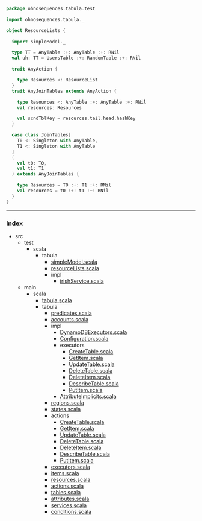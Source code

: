 
```scala
package ohnosequences.tabula.test

import ohnosequences.tabula._

object ResourceLists {
  
  import simpleModel._

  type TT = AnyTable :+: AnyTable :+: RNil 
  val uh: TT = UsersTable :+: RandomTable :+: RNil

  trait AnyAction {

    type Resources <: ResourceList
  }
  trait AnyJoinTables extends AnyAction {

    type Resources <: AnyTable :+: AnyTable :+: RNil
    val resources: Resources

    val scndTblKey = resources.tail.head.hashKey
  }

  case class JoinTables[
    T0 <: Singleton with AnyTable,
    T1 <: Singleton with AnyTable
  ]
  (
    val t0: T0,
    val t1: T1
  ) extends AnyJoinTables {

    type Resources = T0 :+: T1 :+: RNil
    val resources = t0 :+: t1 :+: RNil
  }
}
```


------

### Index

+ src
  + test
    + scala
      + tabula
        + [simpleModel.scala][test/scala/tabula/simpleModel.scala]
        + [resourceLists.scala][test/scala/tabula/resourceLists.scala]
        + impl
          + [irishService.scala][test/scala/tabula/impl/irishService.scala]
  + main
    + scala
      + [tabula.scala][main/scala/tabula.scala]
      + tabula
        + [predicates.scala][main/scala/tabula/predicates.scala]
        + [accounts.scala][main/scala/tabula/accounts.scala]
        + impl
          + [DynamoDBExecutors.scala][main/scala/tabula/impl/DynamoDBExecutors.scala]
          + [Configuration.scala][main/scala/tabula/impl/Configuration.scala]
          + executors
            + [CreateTable.scala][main/scala/tabula/impl/executors/CreateTable.scala]
            + [GetItem.scala][main/scala/tabula/impl/executors/GetItem.scala]
            + [UpdateTable.scala][main/scala/tabula/impl/executors/UpdateTable.scala]
            + [DeleteTable.scala][main/scala/tabula/impl/executors/DeleteTable.scala]
            + [DeleteItem.scala][main/scala/tabula/impl/executors/DeleteItem.scala]
            + [DescribeTable.scala][main/scala/tabula/impl/executors/DescribeTable.scala]
            + [PutItem.scala][main/scala/tabula/impl/executors/PutItem.scala]
          + [AttributeImplicits.scala][main/scala/tabula/impl/AttributeImplicits.scala]
        + [regions.scala][main/scala/tabula/regions.scala]
        + [states.scala][main/scala/tabula/states.scala]
        + actions
          + [CreateTable.scala][main/scala/tabula/actions/CreateTable.scala]
          + [GetItem.scala][main/scala/tabula/actions/GetItem.scala]
          + [UpdateTable.scala][main/scala/tabula/actions/UpdateTable.scala]
          + [DeleteTable.scala][main/scala/tabula/actions/DeleteTable.scala]
          + [DeleteItem.scala][main/scala/tabula/actions/DeleteItem.scala]
          + [DescribeTable.scala][main/scala/tabula/actions/DescribeTable.scala]
          + [PutItem.scala][main/scala/tabula/actions/PutItem.scala]
        + [executors.scala][main/scala/tabula/executors.scala]
        + [items.scala][main/scala/tabula/items.scala]
        + [resources.scala][main/scala/tabula/resources.scala]
        + [actions.scala][main/scala/tabula/actions.scala]
        + [tables.scala][main/scala/tabula/tables.scala]
        + [attributes.scala][main/scala/tabula/attributes.scala]
        + [services.scala][main/scala/tabula/services.scala]
        + [conditions.scala][main/scala/tabula/conditions.scala]

[test/scala/tabula/simpleModel.scala]: simpleModel.scala.md
[test/scala/tabula/resourceLists.scala]: resourceLists.scala.md
[test/scala/tabula/impl/irishService.scala]: impl/irishService.scala.md
[main/scala/tabula.scala]: ../../../main/scala/tabula.scala.md
[main/scala/tabula/predicates.scala]: ../../../main/scala/tabula/predicates.scala.md
[main/scala/tabula/accounts.scala]: ../../../main/scala/tabula/accounts.scala.md
[main/scala/tabula/impl/DynamoDBExecutors.scala]: ../../../main/scala/tabula/impl/DynamoDBExecutors.scala.md
[main/scala/tabula/impl/Configuration.scala]: ../../../main/scala/tabula/impl/Configuration.scala.md
[main/scala/tabula/impl/executors/CreateTable.scala]: ../../../main/scala/tabula/impl/executors/CreateTable.scala.md
[main/scala/tabula/impl/executors/GetItem.scala]: ../../../main/scala/tabula/impl/executors/GetItem.scala.md
[main/scala/tabula/impl/executors/UpdateTable.scala]: ../../../main/scala/tabula/impl/executors/UpdateTable.scala.md
[main/scala/tabula/impl/executors/DeleteTable.scala]: ../../../main/scala/tabula/impl/executors/DeleteTable.scala.md
[main/scala/tabula/impl/executors/DeleteItem.scala]: ../../../main/scala/tabula/impl/executors/DeleteItem.scala.md
[main/scala/tabula/impl/executors/DescribeTable.scala]: ../../../main/scala/tabula/impl/executors/DescribeTable.scala.md
[main/scala/tabula/impl/executors/PutItem.scala]: ../../../main/scala/tabula/impl/executors/PutItem.scala.md
[main/scala/tabula/impl/AttributeImplicits.scala]: ../../../main/scala/tabula/impl/AttributeImplicits.scala.md
[main/scala/tabula/regions.scala]: ../../../main/scala/tabula/regions.scala.md
[main/scala/tabula/states.scala]: ../../../main/scala/tabula/states.scala.md
[main/scala/tabula/actions/CreateTable.scala]: ../../../main/scala/tabula/actions/CreateTable.scala.md
[main/scala/tabula/actions/GetItem.scala]: ../../../main/scala/tabula/actions/GetItem.scala.md
[main/scala/tabula/actions/UpdateTable.scala]: ../../../main/scala/tabula/actions/UpdateTable.scala.md
[main/scala/tabula/actions/DeleteTable.scala]: ../../../main/scala/tabula/actions/DeleteTable.scala.md
[main/scala/tabula/actions/DeleteItem.scala]: ../../../main/scala/tabula/actions/DeleteItem.scala.md
[main/scala/tabula/actions/DescribeTable.scala]: ../../../main/scala/tabula/actions/DescribeTable.scala.md
[main/scala/tabula/actions/PutItem.scala]: ../../../main/scala/tabula/actions/PutItem.scala.md
[main/scala/tabula/executors.scala]: ../../../main/scala/tabula/executors.scala.md
[main/scala/tabula/items.scala]: ../../../main/scala/tabula/items.scala.md
[main/scala/tabula/resources.scala]: ../../../main/scala/tabula/resources.scala.md
[main/scala/tabula/actions.scala]: ../../../main/scala/tabula/actions.scala.md
[main/scala/tabula/tables.scala]: ../../../main/scala/tabula/tables.scala.md
[main/scala/tabula/attributes.scala]: ../../../main/scala/tabula/attributes.scala.md
[main/scala/tabula/services.scala]: ../../../main/scala/tabula/services.scala.md
[main/scala/tabula/conditions.scala]: ../../../main/scala/tabula/conditions.scala.md